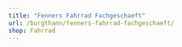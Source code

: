 ```yaml
---
title: "Fenners Fahrrad Fachgeschaeft"
url: /burgthann/fenners-fahrrad-fachgeschaeft/
shop: Fahrrad
---
```

